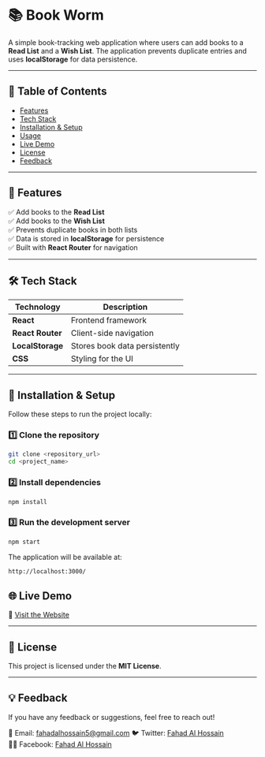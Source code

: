 # 📚 Book Worm  

A simple book-tracking web application where users can add books to a **Read List** and a **Wish List**. The application prevents duplicate entries and uses **localStorage** for data persistence.  

---

## 📖 Table of Contents  
- [Features](#-features)  
- [Tech Stack](#-tech-stack)    
- [Installation & Setup](#-installation--setup)  
- [Usage](#-usage)  
- [Live Demo](#-live-demo)  
- [License](#-license)  
- [Feedback](#-feedback)  

---

## 🚀 Features  
✅ Add books to the **Read List**  
✅ Add books to the **Wish List**  
✅ Prevents duplicate books in both lists  
✅ Data is stored in **localStorage** for persistence  
✅ Built with **React Router** for navigation  

---

## 🛠 Tech Stack  
| Technology  | Description |  
|------------|------------|  
| **React**  | Frontend framework  |  
| **React Router**  | Client-side navigation |  
| **LocalStorage** | Stores book data persistently |  
| **CSS** | Styling for the UI |

---

## 🔧 Installation & Setup  

Follow these steps to run the project locally:  

### 1️⃣ Clone the repository  
```sh
git clone <repository_url>
cd <project_name>
```  

### 2️⃣ Install dependencies  
```sh
npm install
```  

### 3️⃣ Run the development server  
```sh
npm start
```  

The application will be available at:  
```sh
http://localhost:3000/
```  


## 🌐 Live Demo  
🔗 [Visit the Website](https://magenta-fairy-edc648.netlify.app/)  

---

## 📜 License  
This project is licensed under the **MIT License**.  

---


## 💡 Feedback  
If you have any feedback or suggestions, feel free to reach out!  

📩 Email: fahadalhossain5@gmail.com
🐦 Twitter: [Fahad Al Hossain](https://x.com/FahadAlHossain3)  
👨‍💻 Facebook: [Fahad Al Hossain](https://www.facebook.com/fahadal.hossain.7/)  
 
